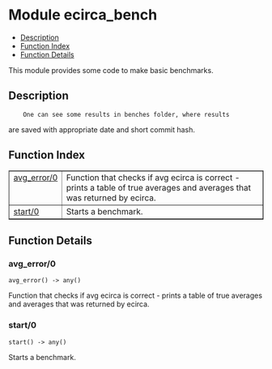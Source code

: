 

# Module ecirca_bench #
* [Description](#description)
* [Function Index](#index)
* [Function Details](#functions)


This module provides some code to make basic benchmarks.

<a name="description"></a>

## Description ##
        One can see some results in benches folder, where results
are saved with appropriate date and short commit hash.<a name="index"></a>

## Function Index ##


<table width="100%" border="1" cellspacing="0" cellpadding="2" summary="function index"><tr><td valign="top"><a href="#avg_error-0">avg_error/0</a></td><td>Function that checks if avg ecirca is correct - prints a table of
true averages and averages that was returned by ecirca.</td></tr><tr><td valign="top"><a href="#start-0">start/0</a></td><td>Starts a benchmark.</td></tr></table>


<a name="functions"></a>

## Function Details ##

<a name="avg_error-0"></a>

### avg_error/0 ###

`avg_error() -> any()`

Function that checks if avg ecirca is correct - prints a table of
true averages and averages that was returned by ecirca.
<a name="start-0"></a>

### start/0 ###

`start() -> any()`

Starts a benchmark.
